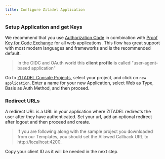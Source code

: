 ```yaml
---
title: Configure Zitadel Application
---
```


### Setup Application and get Keys

We recommend that you use [Authorization Code](architecture#Authorization_Code) in combination with [Proof Key for Code Exchange](architecture#Proof_Key_for_Code_Exchange) for all web applications.
This flow has great support with most modern languages and frameworks and is the recommended default.

> In the OIDC and OAuth world this **client profile** is called "user-agent-based application"

Go to [ZITADEL Console Projects](https://console.zitadel.ch/projects), select your project, and click on `new application`. 
Enter a name for your new Application, select Web as Type, Basis as Auth Method, and then proceed.

### Redirect URLs

A redirect URL is a URL in your application where ZITADEL redirects the user after they have authenticated. Set your url, add an optional redirect after logout and then proceed and create.

> If you are following along with the sample project you downloaded from our Templates, you should set the Allowed Callback URL to http://localhost:4200.

Copy your client ID as it will be needed in the next step.
